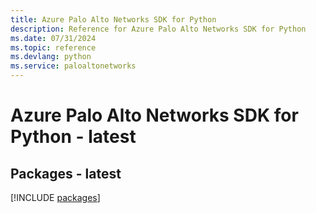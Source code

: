 ```yaml
---
title: Azure Palo Alto Networks SDK for Python
description: Reference for Azure Palo Alto Networks SDK for Python
ms.date: 07/31/2024
ms.topic: reference
ms.devlang: python
ms.service: paloaltonetworks
---
```

# Azure Palo Alto Networks SDK for Python - latest
## Packages - latest
[!INCLUDE [packages](palo-alto-networks-index.md)]